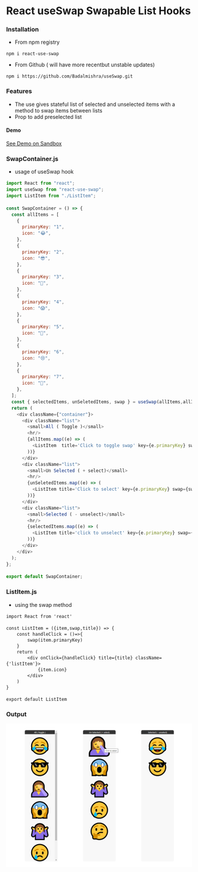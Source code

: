 # React useSwap Swapable List Hooks

### Installation 
* From npm registry
```
npm i react-use-swap
```
* From Github ( will have more recentbut unstable updates) 
```
npm i https://github.com/Badalmishra/useSwap.git
```
### Features
* The use gives stateful list of selected and unselected items with a method to swap items between lists 
* Prop to add preselected list
#### Demo
[See Demo on Sandbox](https://codesandbox.io/s/friendly-sammet-nv0wn)
### SwapContainer.js
* usage of useSwap hook
```js
import React from "react";
import useSwap from "react-use-swap";
import ListItem from "./ListItem";

const SwapContainer = () => {
  const allItems = [
    {
      primaryKey: "1",
      icon: "😂",
    },
    {
      primaryKey: "2",
      icon: "😎",
    },
    {
      primaryKey: "3",
      icon: "🤦",
    },
    {
      primaryKey: "4",
      icon: "😱",
    },
    {
      primaryKey: "5",
      icon: "🤷",
    },
    {
      primaryKey: "6",
      icon: "😢",
    },
    {
      primaryKey: "7",
      icon: "🤔",
    },
  ];
  const { selectedItems, unSeletedItems, swap } = useSwap(allItems,allItems.slice(0,2));
  return (
    <div className={"container"}>
      <div className="list">
        <small>All ( Toggle )</small>
        <hr/>
        {allItems.map((e) => (
          <ListItem  title='Click to toggle swap' key={e.primaryKey} swap={swap} item={e} />
        ))}
      </div>
      <div className="list">
        <small>Un Selected ( + select)</small>
        <hr/>
        {unSeletedItems.map((e) => (
          <ListItem title='Click to select' key={e.primaryKey} swap={swap} item={e} />
        ))}
      </div>
      <div className="list">
        <small>Selected ( - unselect)</small>
        <hr/>
        {selectedItems.map((e) => (
          <ListItem title='click to unselect' key={e.primaryKey} swap={swap} item={e} />
        ))}
      </div>
    </div>
  );
};

export default SwapContainer;
```
### ListItem.js
* using the swap method
```JS
import React from 'react'

const ListItem = ({item,swap,title}) => {
    const handleClick = ()=>{
        swap(item.primaryKey)
    }
    return (
        <div onClick={handleClick} title={title} className={'listItem'}>
            {item.icon}
        </div>
    )
}

export default ListItem

```

### Output
![Output with console logs](Screenshot.png "Output")